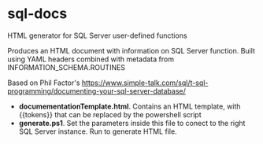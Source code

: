 # sql-docs
HTML generator for SQL Server user-defined functions

Produces an HTML document with information on SQL Server function. Built using YAML headers combined with metadata from INFORMATION_SCHEMA.ROUTINES

Based on Phil Factor's https://www.simple-talk.com/sql/t-sql-programming/documenting-your-sql-server-database/

- **documementationTemplate.html**. Contains an HTML template, with {{tokens}} that can be replaced by the powershell script
- **generate.ps1**. Set the parameters inside this file to conect to the right SQL Server instance. Run to generate HTML file.
